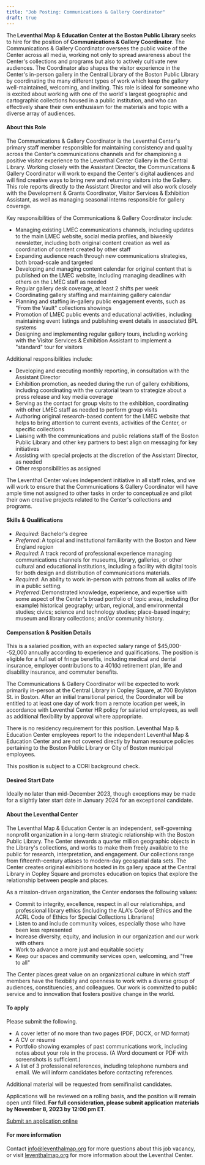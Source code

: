 ```yaml
---
title: "Job Posting: Communications & Gallery Coordinator"
draft: true
---
```


The **Leventhal Map & Education Center at the Boston Public Library** seeks to hire for the position of **Communications & Gallery Coordinator**. The Communications & Gallery Coordinator oversees the public voice of the Center across all media, working not only to spread awareness about the Center's collections and programs but also to actively cultivate new audiences. The Coordinator also shapes the visitor experience in the Center's in-person gallery in the Central Library of the Boston Public Library  by coordinating the many different types of work which keep the gallery well-maintained, welcoming, and inviting. This role is ideal for someone who is excited about working with one of the world's largest geographic and cartographic collections housed in a public institution, and who can effectively share their own enthusiasm for the materials and topic with a diverse array of audiences. 

#### About this Role 

The Communications & Gallery Coordinator is the Leventhal Center's primary staff member responsible for maintaining consistency and quality across the Center's communications channels and for championing a positive visitor experience to the Leventhal Center Gallery in the Central Library. Working closely with the Assistant Director, the Communications & Gallery Coordinator will work to expand the Center's digital audiences and will find creative ways to bring new and returning visitors into the  Gallery. This role reports directly to the Assistant Director and will also work closely with the Development & Grants Coordinator, Visitor Services & Exhibition Assistant, as well as  managing seasonal interns responsible for gallery coverage.  

Key responsibilities of the Communications & Gallery Coordinator include:  
-   Managing existing LMEC communications channels, including updates to the main LMEC website, social media profiles, and biweekly newsletter, including both original content creation as well as coordination of content created by other staff   
-   Expanding audience reach through new communications strategies, both broad-scale and targeted 
-   Developing and managing content calendar for original content that is published on the LMEC website, including managing deadlines with others on the LMEC staff as needed 
-   Regular gallery desk coverage, at least 2 shifts per week 
-   Coordinating gallery staffing and  maintaining gallery calendar 
-   Planning and staffing in-gallery public engagement events, such as "From the Vault" collections showings  
-   Promotion of LMEC public events and educational activities, including maintaining event listings and  publishing event details in associated BPL systems  
-   Designing and implementing regular gallery tours, including working with the Visitor Services & Exhibition Assistant to implement a "standard" tour for visitors 

Additional responsibilities include: 
-   Developing and executing monthly reporting, in consultation with the Assistant Director 
-   Exhibition promotion, as needed during the run of gallery exhibitions, including coordinating with the curatorial team to strategize about a press release and key media coverage 
-   Serving as the contact for group visits to the exhibition, coordinating with other LMEC staff as needed to perform group visits 
-   Authoring original research-based content for the LMEC website that helps to bring attention to current events, activities of the Center, or specific collections 
-   Liaising with the communications and public relations staff of the Boston Public Library and other key partners to best align on messaging for key initiatives 
-   Assisting with special projects at the discretion of the Assistant Director, as needed 
-   Other responsibilities as assigned 

The Leventhal Center values independent initiative in all staff roles, and we will work to ensure that the Communications & Gallery Coordinator will have ample time not assigned to other tasks in order to conceptualize and pilot their own creative projects related to the Center's collections and programs. 

#### Skills & Qualifications 

-   *Required*: Bachelor's degree 
-   *Preferred*: A topical and institutional familiarity with the Boston and New England region 
-   *Required*: A track record of professional experience managing communications channels for museums, library, galleries, or other cultural and educational institutions, including a facility with digital tools for both design and distribution of communications materials. 
-   *Required*: An ability to work in-person with patrons from all walks of life in a public setting. 
-   *Preferred*: Demonstrated knowledge, experience, and expertise with some aspect of the Center's broad portfolio of topic areas, including (for example) historical geography; urban, regional, and environmental studies; civics; science and technology studies; place-based inquiry; museum and library collections; and/or community history. 

#### Compensation & Position Details  

This is a salaried position, with an expected salary range of $45,000--52,000 annually according to experience and qualifications. The position is eligible for a full set of fringe benefits, including medical and dental insurance, employer contributions to a 401(k) retirement plan, life and disability insurance, and commuter benefits. 

The Communications & Gallery Coordinator will be expected to work primarily in-person at the Central Library in Copley Square, at 700 Boylston St. in Boston.  After an initial transitional period, the Coordinator will be entitled to at least one day of work from a remote location per week, in accordance with Leventhal Center HR policy for salaried employees, as well as additional flexibility by approval where appropriate. 

There is no residency requirement for this position. Leventhal Map & Education Center employees report to the independent Leventhal Map & Education Center and are not covered directly by human resource policies pertaining to the Boston Public Library or City of Boston municipal employees. 

This position is subject to a CORI background check. 

#### Desired Start Date 

Ideally no later than mid-December 2023, though exceptions may be made for a slightly later start date in January 2024 for an exceptional candidate.  

#### About the Leventhal Center 

The Leventhal Map & Education Center is an independent, self-governing nonprofit organization in a long-term strategic relationship with the Boston Public Library. The Center stewards a quarter million geographic objects in the Library's  collections, and works to make them freely available to the public for research, interpretation, and engagement. Our collections range from fifteenth-century atlases to modern-day geospatial data sets. The Center creates original exhibitions hosted in its gallery space at the Central Library in Copley Square and promotes education on topics that explore the relationship between people and places. 

As a mission-driven organization, the Center endorses the following values: 

-   Commit to integrity, excellence, respect in all our relationships, and professional library ethics (including the ALA's Code of Ethics and the ACRL Code of Ethics for Special Collections Librarians) 
-   Listen to and include community voices, especially those who have been less represented 
-   Increase diversity, equity, and inclusion in our organization and our work with others 
-   Work to advance a more just and equitable society 
-   Keep our spaces and community services open, welcoming, and "free to all" 

The Center places great value on an organizational culture in which staff members have the flexibility and openness to work with a diverse group of audiences, constituencies, and colleagues. Our work is committed to public service and to innovation that fosters positive change in the world. 

#### To apply 

Please submit the following. 

-   A cover letter of no more than two pages (PDF, DOCX, or MD format) 
-   A CV or résumé 
-   Portfolio showing examples of past communications work, including notes about your role in the process. (A Word document or PDF with screenshots is sufficient.) 
-   A list of 3 professional references, including telephone numbers and email. We will inform candidates before contacting references. 

Additional material will be requested from semifinalist candidates. 

Applications will be reviewed on a rolling basis, and the position will remain open until filled. **For full consideration, please submit application materials by November 8, 2023 by 12:00 pm ET**.

<a href="https://airtable.com/appfE1BFZoHj0lgNu/shrLVhyqXL9hX4hjn" class="btn btn-primary-outline">Submit an application online</a>


#### For more information

Contact <info@leventhalmap.org> for more questions about this job
vacancy, or visit [leventhalmap.org](https://leventhalmap.org) for more information about the
Leventhal Center.